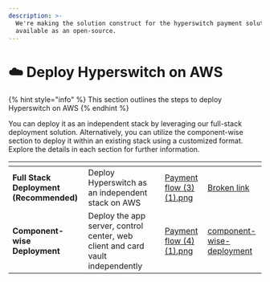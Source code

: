 ```yaml
---
description: >-
  We're making the solution construct for the hyperswitch payment solution
  available as an open-source.
---
```


# ☁️ Deploy Hyperswitch on AWS

{% hint style="info" %}
This section outlines the steps to deploy Hyperswitch on AWS
{% endhint %}

You can deploy it as an independent stack by leveraging our full-stack deployment solution. Alternatively, you can utilize the component-wise section to deploy it within an existing stack using a customized format. Explore the details in each section for further information.

<table data-card-size="large" data-view="cards"><thead><tr><th></th><th></th><th></th><th data-hidden data-card-cover data-type="files"></th><th data-hidden data-card-target data-type="content-ref"></th></tr></thead><tbody><tr><td><strong>Full Stack Deployment (Recommended)</strong></td><td>Deploy Hyperswitch as an independent stack on AWS</td><td></td><td><a href="../../.gitbook/assets/Payment flow (3) (1).png">Payment flow (3) (1).png</a></td><td><a href="broken-reference">Broken link</a></td></tr><tr><td><strong>Component-wise Deployment</strong></td><td>Deploy the app server, control center, web client and card vault independently</td><td></td><td><a href="../../.gitbook/assets/Payment flow (4) (1).png">Payment flow (4) (1).png</a></td><td><a href="component-wise-deployment/">component-wise-deployment</a></td></tr></tbody></table>
